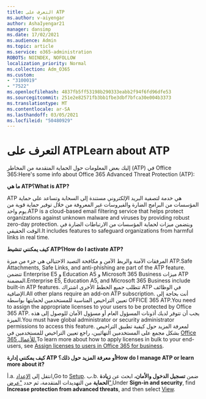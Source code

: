 ```yaml
---
title: التعرف على ATP
ms.author: v-aiyengar
author: AshaIyengar21
manager: dansimp
ms.date: 17/02/2021
ms.audience: Admin
ms.topic: article
ms.service: o365-administration
ROBOTS: NOINDEX, NOFOLLOW
localization_priority: Normal
ms.collection: Adm_O365
ms.custom:
- "3100019"
- "7522"
ms.openlocfilehash: 4837fb5ff53198b290333eabb2f94f6fd96dfe53
ms.sourcegitcommit: 251e2e82571fb3bb1fbe3dbf7bfca30e004b3373
ms.translationtype: MT
ms.contentlocale: ar-SA
ms.lasthandoff: 03/05/2021
ms.locfileid: "50480929"
---
```

# <a name="learn-about-atp"></a><span data-ttu-id="b7767-102">التعرف على ATP</span><span class="sxs-lookup"><span data-stu-id="b7767-102">Learn about ATP</span></span>

<span data-ttu-id="b7767-103">إليك بعض المعلومات حول الحماية المتقدمة من المخاطر (ATP) في Office 365:</span><span class="sxs-lookup"><span data-stu-id="b7767-103">Here's some info about Office 365 Advanced Threat Protection (ATP):</span></span>

<span data-ttu-id="b7767-104">**ما هي ATP؟**</span><span class="sxs-lookup"><span data-stu-id="b7767-104">**What is ATP?**</span></span>

<span data-ttu-id="b7767-105">ATP هي خدمة لتصفية البريد الإلكتروني مستندة إلى السحابة وتساعد على حماية المؤسسات من البرامج الضارة والفيروسات غير المعروفة من خلال توفير حماية قوية من يوم واحد.</span><span class="sxs-lookup"><span data-stu-id="b7767-105">ATP is a cloud-based email filtering service that helps protect organizations against unknown malware and viruses by providing robust zero-day protection.</span></span> <span data-ttu-id="b7767-106">ويتضمن ميزات لحماية المؤسسات من الارتباطات الضارة في الوقت الحقيقي.</span><span class="sxs-lookup"><span data-stu-id="b7767-106">It includes features to safeguard organizations from harmful links in real time.</span></span>

<span data-ttu-id="b7767-107">**كيف يمكنني تنشيط ATP؟**</span><span class="sxs-lookup"><span data-stu-id="b7767-107">**How do I activate ATP?**</span></span>

<span data-ttu-id="b7767-108">المرفقات الآمنة والربط الآمن و مكافحة التصيد الاحتيالي هي جزء من ميزة ATP.</span><span class="sxs-lookup"><span data-stu-id="b7767-108">Safe Attachments, Safe Links, and anti-phishing are part of the ATP feature.</span></span> <span data-ttu-id="b7767-109">تتضمن Enterprise E5 و Education A5 و Microsoft 365 Business ميزات ATP المضمنة.</span><span class="sxs-lookup"><span data-stu-id="b7767-109">Enterprise E5, Education A5, and Microsoft 365 Business include built-in ATP features.</span></span> <span data-ttu-id="b7767-110">تتطلب جميع الخطط الأخرى اشتراك ATP في الوظائف الإضافية.</span><span class="sxs-lookup"><span data-stu-id="b7767-110">All other plans require an add-on ATP subscription.</span></span> <span data-ttu-id="b7767-111">أنت بحاجة إلى تعيين التراخيص المناسبة للمستخدمين لحمايتها بواسطة OFFICE 365 ATP.</span><span class="sxs-lookup"><span data-stu-id="b7767-111">You need to assign the appropriate licenses to your users to be protected by Office 365 ATP.</span></span> <span data-ttu-id="b7767-112">يجب أن تتوفر لديك أذونات المسؤول العام أو مسؤول الأمان للوصول إلى هذه الميزة.</span><span class="sxs-lookup"><span data-stu-id="b7767-112">You must have global administrator or security administrator permissions to access this feature.</span></span> <span data-ttu-id="b7767-113">لمعرفة المزيد حول كيفية تطبيق التراخيص بشكل مجمع على المستخدمين النهائيين، راجع تعيين التراخيص للمستخدمين في [Office 365 للأعمال.](https://go.microsoft.com/fwlink/?linkid=2093435)</span><span class="sxs-lookup"><span data-stu-id="b7767-113">To learn more about how to apply licenses in bulk to your end-users, see [Assign licenses to users in Office 365 for business](https://go.microsoft.com/fwlink/?linkid=2093435).</span></span>

<span data-ttu-id="b7767-114">**كيف يمكنني إدارة ATP أو معرفة المزيد حول ذلك؟**</span><span class="sxs-lookup"><span data-stu-id="b7767-114">**How do I manage ATP or learn more about it?**</span></span>

<span data-ttu-id="b7767-115">أ.</span><span class="sxs-lookup"><span data-stu-id="b7767-115">a.</span></span> <span data-ttu-id="b7767-116">انتقل إلى [الإعداد.](https://go.microsoft.com/fwlink/p/?linkid=2075721)</span><span class="sxs-lookup"><span data-stu-id="b7767-116">Go to [Setup](https://go.microsoft.com/fwlink/p/?linkid=2075721).</span></span>
<span data-ttu-id="b7767-117">ب.</span><span class="sxs-lookup"><span data-stu-id="b7767-117">b.</span></span> <span data-ttu-id="b7767-118">ضمن **تسجيل الدخول والأمان،** ابحث عن **زيادة الحماية** من التهديدات المتقدمة، ثم حدد ["عرض".](https://go.microsoft.com/fwlink/?linkid=2109302)</span><span class="sxs-lookup"><span data-stu-id="b7767-118">Under **Sign-in and security**, find **Increase protection from advanced threats**, and then select [View](https://go.microsoft.com/fwlink/?linkid=2109302).</span></span>
